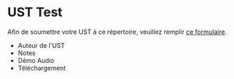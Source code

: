 # UST Test

Afin de soumettre votre UST à ce répertoire, veuillez remplir [ce formulaire]().

- Auteur de l'UST
- Notes
- Démo Audio
- Téléchargement
